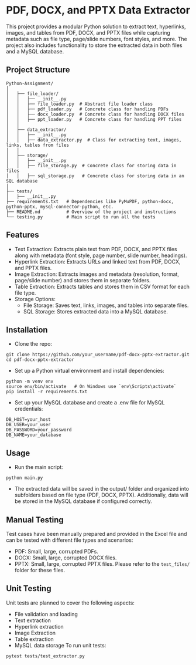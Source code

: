 # PDF, DOCX, and PPTX Data Extractor
This project provides a modular Python solution to extract text, hyperlinks, images, and tables from PDF, DOCX, and PPTX files while capturing metadata such as file type, page/slide numbers, font styles, and more. The project also includes functionality to store the extracted data in both files and a MySQL database.
## Project Structure
```
Python-Assignment/
│
│   ├── file_loader/
│   │   ├── __init__.py
│   │   ├── file_loader.py  # Abstract file loader class
│   │   ├── pdf_loader.py   # Concrete class for handling PDFs
│   │   ├── docx_loader.py  # Concrete class for handling DOCX files
│   │   ├── ppt_loader.py   # Concrete class for handling PPT files
│   │
│   ├── data_extractor/
│   │   ├── __init__.py
│   │   ├── data_extractor.py  # Class for extracting text, images, links, tables from files
│   │
│   ├── storage/
│   │   ├── __init__.py
│   │   ├── file_storage.py  # Concrete class for storing data in files
│   │   ├── sql_storage.py   # Concrete class for storing data in an SQL database
│
├── tests/
│   ├── __init__.py
├── requirements.txt   # Dependencies like PyMuPDF, python-docx, python-pptx, mysql-connector-python, etc.
├── README.md          # Overview of the project and instructions
└── testing.py         # Main script to run all the tests

```
## Features
- Text Extraction: Extracts plain text from PDF, DOCX, and PPTX files along with metadata (font style, page number, slide number, headings).
- Hyperlink Extraction: Extracts URLs and linked text from PDF, DOCX, and PPTX files.
- Image Extraction: Extracts images and metadata (resolution, format, page/slide number) and stores them in separate folders.
- Table Extraction: Extracts tables and stores them in CSV format for each file type.
- Storage Options:
  - File Storage: Saves text, links, images, and tables into separate files.
  - SQL Storage: Stores extracted data into a MySQL database.
## Installation
- Clone the repo:
```
git clone https://github.com/your_username/pdf-docx-pptx-extractor.git
cd pdf-docx-pptx-extractor
```
- Set up a Python virtual environment and install dependencies:
```
python -m venv env
source env/bin/activate   # On Windows use `env\Scripts\activate`
pip install -r requirements.txt
```
- Set up your MySQL database and create a .env file for MySQL credentials:
```
DB_HOST=your_host
DB_USER=your_user
DB_PASSWORD=your_password
DB_NAME=your_database
```
## Usage
- Run the main script:
```
python main.py
```
- The extracted data will be saved in the output/ folder and organized into subfolders based on file type (PDF, DOCX, PPTX). Additionally, data will be stored in the MySQL database if configured correctly.
## Manual Testing
Test cases have been manually prepared and provided in the Excel file and can be tested with different file types and scenarios:
- PDF: Small, large, corrupted PDFs.
- DOCX: Small, large, corrupted DOCX files.
- PPTX: Small, large, corrupted PPTX files.
Please refer to the `test_files/` folder for these files.
## Unit Testing
Unit tests are planned to cover the following aspects:
- File validation and loading
- Text extraction
- Hyperlink extraction
- Image Extraction
- Table extraction
- MySQL data storage
To run unit tests:
```
pytest tests/test_extractor.py
```

